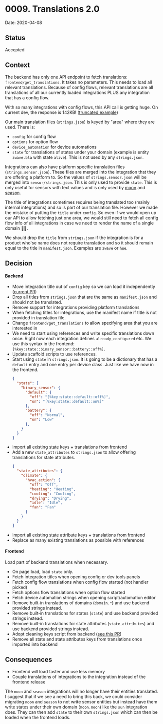 # 0009. Translations 2.0

Date: 2020-04-08

## Status

Accepted

## Context

The backend has only one API endpoint to fetch translations: `frontend/get_translations`. It takes no parameters. This needs to load all relevant translations. Because of config flows, relevant translations are all translations of all our currently loaded integrations PLUS any integration that has a config flow.

With so many integrations with config flows, this API call is getting huge. On current dev, the response is 142KB! ([truncated example](https://hastebin.com/raw/aturojejez))

Our main translation files (`strings.json`) is keyed by "area" where they are used. There is:
- `config` for config flow
- `options` for option flow
- `device_automation` for device automations
- `state` for translations of states under your domain (example is entity `zwave.bla` with state `alive`). This is not used by any `strings.json`.

Integrations can also have platform specific translation files (`strings.sensor.json`). These files are merged into the integration that they are offering a platform to. So the values of `strings.sensor.json` will be merged into `sensor/strings.json`. This is only used to provide `state`. This is only useful for sensors with text values and is only used by [moon](https://github.com/home-assistant/core/blob/dev/homeassistant/components/moon/strings.sensor.json) and [season](https://github.com/home-assistant/core/blob/dev/homeassistant/components/season/strings.sensor.json). 

The title of integrations sometimes requires being translated too (mainly internal integrations) and so is part of our translation file. However we made the mistake of putting the `title` under `config`. So even if we would open up our API to allow fetching just one area, we would still need to fetch all config flow info of all integrations in case we need to render the name of a single domain 🤷‍♂.

We should drop the `title` from `strings.json` if the integration is for a product who'se name does not require translation and so it should remain equal to the title in `manifest.json`. Examples are `zwave` or `hue`. 

## Decision

#### Backend

- Move integration title out of `config` key so we can load it independently ([current PR](https://github.com/home-assistant/core/pull/33850))
- Drop all titles from `strings.json` that are the same as `manifest.json` and should not be translated.
- Remove support for integrations providing platform translations
- When fetching titles for integrations, use the manifest name if title is not provided in translation file.
- Change `frontend/get_translations` to allow specifying area that you are interested in
- We need to start using references and write specific translations down once. Right now each integration defines `already_configured` etc. We use this syntax in the frontend: `[%key:state::binary_sensor::battery::off%]`.
- Update scaffold scripts to use references.
- Start using `state` in `strings.json`. It is going to be a dictionary that has a `default` entry and one entry per device class. Just like we have now in the frontend.
    ```json
    {
      "state": {
        "binary_sensor": {
          "default": {
            "off": "[%key:state::default::off%]",
            "on": "[%key:state::default::on%]"
          },
          "battery": {
            "off": "Normal",
            "on": "Low"
          },
        }
      }
    }
    ```
- Import all existing state keys + translations from frontend
- Add a new `state_attributes` to `strings.json` to allow offering translations for state attributes.
  ```json
  {
    "state_attributes": {
      "climate": {
        "hvac_action": {
          "off": "Off",
          "heating": "Heating",
          "cooling": "Cooling",
          "drying": "Drying",
          "idle": "Idle",
          "fan": "Fan"
        }
      }
    }
  }
  ```
- Import all existing state attribute keys + translations from frontend
- Replace as many existing translations as possible with references

#### Frontend
Load part of backend translations when necessary.

- On page load, load `state` only.
- Fetch integration titles when opening config or dev tools panels
- Fetch config flow translations when config flow started (not handler picked)
- Fetch options flow translations when option flow started
- Fetch device automation strings when opening script/automation editor
- Remove built-in translations of domains (`domain.*`) and use backend provided strings instead.
- Remove built-in translations for states (`state`) and use backend provided strings instead.
- Remove built-in translations for state attributes (`state_attributes`) and use backend provided strings instead.
- Adopt cleaning keys script from backend ([see this PR](https://github.com/home-assistant/core/pull/33802))
- Remove all state and state attributes keys from translations once imported into backend

## Consequences

- Frontend will load faster and use less memory
- Couple translations of integrations to the integration instead of the frontend release

The `moon` and `season` integrations will no longer have their entities translated. I suggest that if we see a need to bring this back, we could consider migrating `moon` and `season` to not write sensor entities but instead have them write states under their own domain (`moon.moon`) like the `sun` integration does. They can then add `state` to their own `strings.json` which can then be loaded when the frontend loads.
